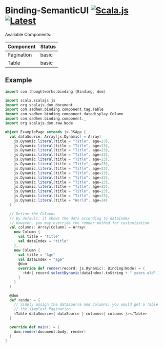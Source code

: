 # Binding-SemanticUI [![Scala.js](http://scala-js.org/assets/badges/scalajs-0.6.13.svg)](http://scala-js.org)[![Latest](https://index.scala-lang.org/sadhen/binding-semanticui/semantic-ui/latest.svg)](https://index.scala-lang.org/sadhen/binding-semanticui)

Available Components:

| Component | Status |
|-----------|--------|
| Pagination | basic |
| Table      | basic |

## Example
``` scala
import com.thoughtworks.binding.{Binding, dom}

import scala.scalajs.js
import org.scalajs.dom.document
import com.sadhen.binding.component.tag.Table
import com.sadhen.binding.component.datadisplay.Column
import com.sadhen.binding.component._
import org.scalajs.dom.raw.Node

object ExamplePage extends js.JSApp {
  val dataSource: Array[js.Dynamic] = Array(
    js.Dynamic.literal(title = "Title", age=23),
    js.Dynamic.literal(title = "Title", age=23),
    js.Dynamic.literal(title = "Title", age=23),
    js.Dynamic.literal(title = "Title", age=23),
    js.Dynamic.literal(title = "Title", age=23),
    js.Dynamic.literal(title = "Title", age=23),
    js.Dynamic.literal(title = "Title", age=23),
    js.Dynamic.literal(title = "Title", age=23),
    js.Dynamic.literal(title = "Title", age=23),
    js.Dynamic.literal(title = "Title", age=23),
    js.Dynamic.literal(title = "Title", age=23),
    js.Dynamic.literal(title = "Title", age=23),
    js.Dynamic.literal(title = "Title", age=23),
    js.Dynamic.literal(title = "World", age=24)
  )

  // Define the Columns
  // By default, it shows the data according to dataIndex
  // However, you may override the render method for customization
  val columns: Array[Column] = Array(
    new Column {
      val title = "Title"
      val dataIndex = "title"
    },
    new Column {
      val title = "Age"
      val dataIndex = "age"
      @dom
      override def render(record: js.Dynamic): Binding[Node] = {
        <td>{ record.selectDynamic(dataIndex).toString + " years old" }</td>
      }
    }
  )

  @dom
  def render = {
    // Simply assign the dataSource and columns, you would get a Table with
    // the simplest Pagination
    <Table dataSource={ dataSource } columns={ columns }></Table>
  }

  override def main() = {
    dom.render(document.body, render)
  }
}
```
